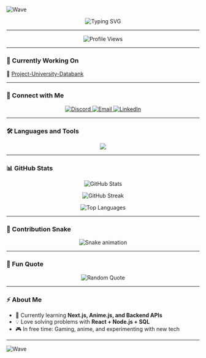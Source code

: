 <!-- Animated Header -->
![Wave](https://capsule-render.vercel.app/api?type=waving&height=200&text=👋%20Hey!%20I'm%20Md.%20Rashedul%20Islam%20Sabbir&fontAlign=50&fontColor=ffffff&color=0e75b6&animation=twinkling)

<!-- Typing Animation -->
<p align="center">
  <img src="https://readme-typing-svg.demolab.com?font=Fira+Code&size=25&duration=3000&pause=1000&color=0E75B6&center=true&vCenter=true&width=600&lines=Frontend+Developer;Backend+Developer;Full+Stack+Learner;Open+Source+Enthusiast;Passionate+Coder+from+Bangladesh" alt="Typing SVG" />
</p>

---

<!-- Profile Views -->
<p align="center">
  <img src="https://komarev.com/ghpvc/?username=aidensabbir&label=Profile%20views&color=0e75b6&style=flat-square" alt="Profile Views" />
</p>

---

### 🌱 Currently Working On
🔭 [Project-University-Databank](https://github.com/ZARS0W0/Project-University-Databank)

---

### 🤝 Connect with Me
<p align="center">
  <a href="https://discord.gg/aidenhs100" target="_blank">
    <img src="https://img.shields.io/badge/Discord-%235865F2.svg?style=for-the-badge&logo=discord&logoColor=white" alt="Discord"/>
  </a>
  <a href="mailto:yourmail@gmail.com" target="_blank">
    <img src="https://img.shields.io/badge/Gmail-D14836?style=for-the-badge&logo=gmail&logoColor=white" alt="Email"/>
  </a>
  <a href="https://linkedin.com/in/yourlinkedin" target="_blank">
    <img src="https://img.shields.io/badge/LinkedIn-0A66C2.svg?style=for-the-badge&logo=linkedin&logoColor=white" alt="LinkedIn"/>
  </a>
</p>

---

### 🛠️ Languages and Tools
<p align="center">
  <img src="https://skillicons.dev/icons?i=html,css,js,react,nodejs,python,mysql,postgresql,qt,arduino" />
</p>

---

### 📊 GitHub Stats
<p align="center">
  <img src="https://github-readme-stats.vercel.app/api?username=aidensabbir&show_icons=true&theme=tokyonight&hide_border=true" alt="GitHub Stats" />
</p>

<p align="center">
  <img src="https://github-readme-streak-stats.herokuapp.com/?user=aidensabbir&theme=tokyonight&hide_border=true" alt="GitHub Streak" />
</p>

<p align="center">
  <img src="https://github-readme-stats.vercel.app/api/top-langs/?username=aidensabbir&layout=compact&theme=tokyonight&hide_border=true" alt="Top Languages" />
</p>

---

### 🐍 Contribution Snake
<p align="center">
  <img src="https://raw.githubusercontent.com/aidensabbir/aidensabbir/output/github-contribution-grid-snake.svg" alt="Snake animation"/>
</p>

---

### 🎯 Fun Quote
<p align="center">
  <img src="https://quotes-github-readme.vercel.app/api?type=horizontal&theme=tokyonight" alt="Random Quote"/>
</p>

---

### ⚡ About Me
- 🌱 Currently learning **Next.js, Anime.js, and Backend APIs**  
- 💡 Love solving problems with **React + Node.js + SQL**  
- 🎮 In free time: Gaming, anime, and experimenting with new tech  

---

<!-- Animated Footer -->
![Wave](https://capsule-render.vercel.app/api?type=waving&height=150&section=footer&color=0e75b6)
